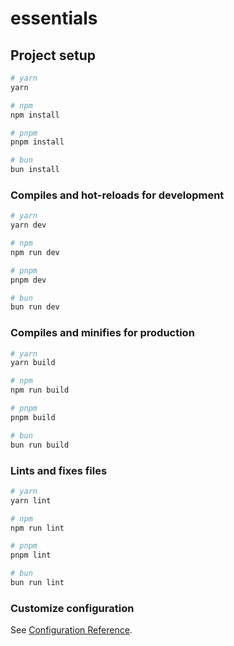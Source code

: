# essentials

## Project setup

``` bash
# yarn
yarn

# npm
npm install

# pnpm
pnpm install

# bun
bun install
```

### Compiles and hot-reloads for development

``` bash
# yarn
yarn dev

# npm
npm run dev

# pnpm
pnpm dev

# bun
bun run dev
```

### Compiles and minifies for production

``` bash
# yarn
yarn build

# npm
npm run build

# pnpm
pnpm build

# bun
bun run build
```

### Lints and fixes files

``` bash
# yarn
yarn lint

# npm
npm run lint

# pnpm
pnpm lint

# bun
bun run lint
```

### Customize configuration

See [Configuration Reference](https://vitejs.dev/config/).
